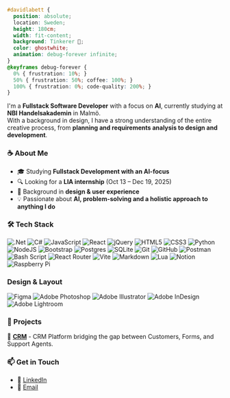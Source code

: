 ```css
#davidlabett {
  position: absolute;
  location: Sweden;
  height: 180cm;
  width: fit-content;
  background: Tinkerer 🔨;
  color: ghostwhite;
  animation: debug-forever infinite;
}
@keyframes debug-forever {
  0% { frustration: 10%; }
  50% { frustration: 50%; coffee: 100%; }
  100% { frustration: 0%; code-quality: 200%; }
}
```
I'm a **Fullstack Software Developer** with a focus on **AI**, currently studying at **NBI Handelsakademin** in Malmö. 
<br>With a background in design, I have a strong understanding of the entire creative process, from **planning and requirements analysis to design and development**.

### ☕ About Me
- 🎓 Studying **Fullstack Development with an AI-focus**
- 🔍 Looking for a **LIA internship** (Oct 13 – Dec 19, 2025)
- 🎨 Background in **design & user experience**
- 💡 Passionate about **AI, problem-solving and a holistic approach to anything I do**

### 🛠️ Tech Stack
![.Net](https://img.shields.io/badge/.NET-5C2D91?style=flat-square&logo=.net&logoColor=white) ![C#](https://img.shields.io/badge/c%23-%23239120.svg?style=flat-square&logo=csharp&logoColor=white) ![JavaScript](https://img.shields.io/badge/javascript-%23323330.svg?style=flat-square&logo=javascript&logoColor=%23F7DF1E) ![React](https://img.shields.io/badge/react-%2320232a.svg?style=flat-square&logo=react&logoColor=%2361DAFB) ![jQuery](https://img.shields.io/badge/jquery-%230769AD.svg?style=flat-square&logo=jquery&logoColor=white) ![HTML5](https://img.shields.io/badge/html5-%23E34F26.svg?style=flat-square&logo=html5&logoColor=white) ![CSS3](https://img.shields.io/badge/css3-%231572B6.svg?style=flat-square&logo=css3&logoColor=white) ![Python](https://img.shields.io/badge/python-3670A0?style=flat-square&logo=python&logoColor=ffdd54) ![NodeJS](https://img.shields.io/badge/node.js-6DA55F?style=flat-square&logo=node.js&logoColor=white) ![Bootstrap](https://img.shields.io/badge/bootstrap-%238511FA.svg?style=flat-square&logo=bootstrap&logoColor=white) ![Postgres](https://img.shields.io/badge/postgres-%23316192.svg?style=flat-square&logo=postgresql&logoColor=white) ![SQLite](https://img.shields.io/badge/sqlite-%2307405e.svg?style=flat-square&logo=sqlite&logoColor=white) ![Git](https://img.shields.io/badge/git-%23F05033.svg?style=flat-square&logo=git&logoColor=white) ![GitHub](https://img.shields.io/badge/github-%23121011.svg?style=flat-square&logo=github&logoColor=white) ![Postman](https://img.shields.io/badge/Postman-FF6C37?style=flat-square&logo=postman&logoColor=white) ![Bash Script](https://img.shields.io/badge/bash_script-%23121011.svg?style=flat-square&logo=gnu-bash&logoColor=white) ![React Router](https://img.shields.io/badge/React_Router-CA4245?style=flat-square&logo=react-router&logoColor=white) ![Vite](https://img.shields.io/badge/vite-%23646CFF.svg?style=flat-square&logo=vite&logoColor=white) ![Markdown](https://img.shields.io/badge/markdown-%23000000.svg?style=flat-square&logo=markdown&logoColor=white) ![Lua](https://img.shields.io/badge/lua-%232C2D72.svg?style=flat-square&logo=lua&logoColor=white) ![Notion](https://img.shields.io/badge/Notion-%23000000.svg?style=flat-square&logo=notion&logoColor=white) ![Raspberry Pi](https://img.shields.io/badge/-Raspberry_Pi-C51A4A?style=flat-square&logo=Raspberry-Pi)
### Design & Layout
![Figma](https://img.shields.io/badge/figma-%23F24E1E.svg?style=flat-square&logo=figma&logoColor=white) ![Adobe Photoshop](https://img.shields.io/badge/adobe%20photoshop-%2331A8FF.svg?style=flat-square&logo=adobe%20photoshop&logoColor=white) ![Adobe Illustrator](https://img.shields.io/badge/adobe%20illustrator-%23FF9A00.svg?style=flat-square&logo=adobe%20illustrator&logoColor=white) ![Adobe InDesign](https://img.shields.io/badge/Adobe%20InDesign-49021F?style=flat-square&logo=adobeindesign&logoColor=FF3366) ![Adobe Lightroom](https://img.shields.io/badge/Adobe%20Lightroom-31A8FF.svg?style=flat-square&logo=Adobe%20Lightroom&logoColor=white)

### 📌 Projects
🔹 **[CRM](https://github.com/DavidLabett/CRM)** - CRM Platform bridging the gap between Customers, Forms, and Support Agents.  

### 📫 Get in Touch
- 🔗 [LinkedIn](https://www.linkedin.com/in/david-labett-736508325/)
- 📧 [Email](mailto:david.labett@gmail.com)
